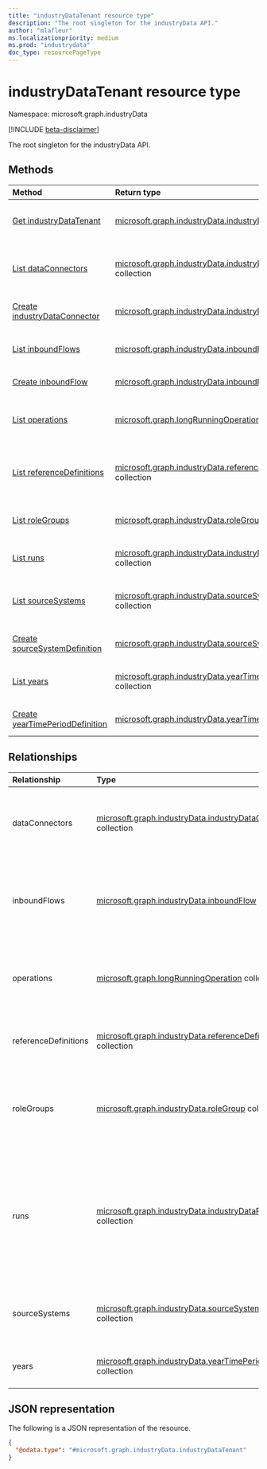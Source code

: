 ```yaml
---
title: "industryDataTenant resource type"
description: "The root singleton for the industryData API."
author: "mlafleur"
ms.localizationpriority: medium
ms.prod: "industrydata"
doc_type: resourcePageType
---
```


# industryDataTenant resource type

Namespace: microsoft.graph.industryData

[!INCLUDE [beta-disclaimer](../../includes/beta-disclaimer.md)]

The root singleton for the industryData API.

## Methods

| Method                                                                                           | Return type                                                                                                               | Description                                                                                                               |
| :----------------------------------------------------------------------------------------------- | :------------------------------------------------------------------------------------------------------------------------ | :------------------------------------------------------------------------------------------------------------------------ |
| [Get industryDataTenant](../api/industrydata-industrydatatenant-get.md)                          | [microsoft.graph.industryData.industryDataTenant](../resources/industrydata-industrydatatenant.md)                        | Read the properties and relationships of an [industryDataTenant](../resources/industrydata-industrydatatenant.md) object. |
| [List dataConnectors](../api/industrydata-industrydatatenant-list-dataconnectors.md)             | [microsoft.graph.industryData.industryDataConnector](../resources/industrydata-industrydataconnector.md) collection       | Get the industryDataConnector resources from the dataConnectors navigation property.                                      |
| [Create industryDataConnector](../api/industrydata-industrydatatenant-post-dataconnectors.md)    | [microsoft.graph.industryData.industryDataConnector](../resources/industrydata-industrydataconnector.md)                  | Create a new industryDataConnector object.                                                                                |
| [List inboundFlows](../api/industrydata-industrydatatenant-list-inboundflows.md)                 | [microsoft.graph.industryData.inboundFlow](../resources/industrydata-inboundflow.md) collection                           | Get the inboundFlow resources from the inboundFlows navigation property.                                                  |
| [Create inboundFlow](../api/industrydata-industrydatatenant-post-inboundflows.md)                | [microsoft.graph.industryData.inboundFlow](../resources/industrydata-inboundflow.md)                                      | Create a new inboundFlow object.                                                                                          |
| [List operations](../api/industrydata-industrydatatenant-list-operations.md)                     | [microsoft.graph.longRunningOperation](../resources/longrunningoperation.md) collection                                   | Get the longRunningOperation resources from the operations navigation property.                                           |
| [List referenceDefinitions](../api/industrydata-industrydatatenant-list-referencedefinitions.md) | [microsoft.graph.industryData.referenceDefinition](../resources/industrydata-referencedefinition.md) collection           | Get the referenceDefinition resources from the referenceDefinitions navigation property.                                  |
| [List roleGroups](../api/industrydata-industrydatatenant-list-rolegroups.md)                     | [microsoft.graph.industryData.roleGroup](../resources/industrydata-rolegroup.md) collection                               | Get the roleGroup resources from the roleGroups navigation property.                                                      |
| [List runs](../api/industrydata-industrydatatenant-list-runs.md)                                 | [microsoft.graph.industryData.industryDataRun](../resources/industrydata-industrydatarun.md) collection                   | Get the industryDataRun resources from the runs navigation property.                                                      |
| [List sourceSystems](../api/industrydata-industrydatatenant-list-sourcesystems.md)               | [microsoft.graph.industryData.sourceSystemDefinition](../resources/industrydata-sourcesystemdefinition.md) collection     | Get the sourceSystemDefinition resources from the sourceSystems navigation property.                                      |
| [Create sourceSystemDefinition](../api/industrydata-industrydatatenant-post-sourcesystems.md)    | [microsoft.graph.industryData.sourceSystemDefinition](../resources/industrydata-sourcesystemdefinition.md)                | Create a new sourceSystemDefinition object.                                                                               |
| [List years](../api/industrydata-industrydatatenant-list-years.md)                               | [microsoft.graph.industryData.yearTimePeriodDefinition](../resources/industrydata-yeartimeperioddefinition.md) collection | Get the yearTimePeriodDefinition resources from the years navigation property.                                            |
| [Create yearTimePeriodDefinition](../api/industrydata-industrydatatenant-post-years.md)          | [microsoft.graph.industryData.yearTimePeriodDefinition](../resources/industrydata-yeartimeperioddefinition.md)            | Create a new yearTimePeriodDefinition object.                                                                             |

## Relationships

| Relationship         | Type                                                                                                                      | Description                                                                                                              |
| :------------------- | :------------------------------------------------------------------------------------------------------------------------ | :----------------------------------------------------------------------------------------------------------------------- |
| dataConnectors       | [microsoft.graph.industryData.industryDataConnector](../resources/industrydata-industrydataconnector.md) collection       | Set of connectors for importing data from source systems.                                                                |
| inboundFlows         | [microsoft.graph.industryData.inboundFlow](../resources/industrydata-inboundflow.md) collection                           | Set of data import flow processes to bring data into the canonical store via a connector.                                |
| operations           | [microsoft.graph.longRunningOperation](../resources/longrunningoperation.md) collection                                   | Read-only set of ephemeral operations the system is currently executing.                                                 |
| referenceDefinitions | [microsoft.graph.industryData.referenceDefinition](../resources/industrydata-referencedefinition.md) collection           | Set of user modifiable system picker types.                                                                              |
| roleGroups           | [microsoft.graph.industryData.roleGroup](../resources/industrydata-rolegroup.md) collection                               | Set of groups of individual roles used to make role-based admin simpler.                                                 |
| runs                 | [microsoft.graph.industryData.industryDataRun](../resources/industrydata-industrydatarun.md) collection                   | Read-only set of groups of run information presenting the point-in-time diagnostic state of processes run by the system. |
| sourceSystems        | [microsoft.graph.industryData.sourceSystemDefinition](../resources/industrydata-sourcesystemdefinition.md) collection     | The set of systems representing real work external systems.                                                              |
| years                | [microsoft.graph.industryData.yearTimePeriodDefinition](../resources/industrydata-yeartimeperioddefinition.md) collection | Set of years represented int the system.                                                                                 |

## JSON representation

The following is a JSON representation of the resource.

<!-- {
  "blockType": "resource",
  "keyProperty": "id",
  "@odata.type": "microsoft.graph.industryData.industryDataTenant",
  "openType": false
}
-->

```json
{
  "@odata.type": "#microsoft.graph.industryData.industryDataTenant"
}
```

